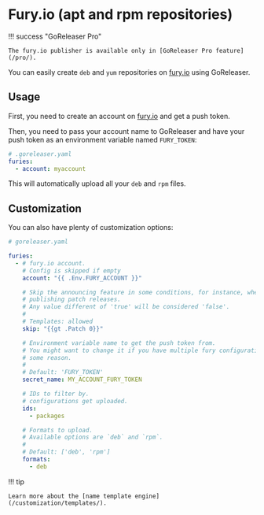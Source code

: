 # Fury.io (apt and rpm repositories)

!!! success "GoReleaser Pro"

    The fury.io publisher is available only in [GoReleaser Pro feature](/pro/).

You can easily create `deb` and `yum` repositories on [fury.io][fury] using GoReleaser.

## Usage

First, you need to create an account on [fury.io][fury] and get a push token.

Then, you need to pass your account name to GoReleaser and have your push token
as an environment variable named `FURY_TOKEN`:

```yaml
# .goreleaser.yaml
furies:
  - account: myaccount
```

This will automatically upload all your `deb` and `rpm` files.

## Customization

You can also have plenty of customization options:

```yaml
# goreleaser.yaml

furies:
  - # fury.io account.
    # Config is skipped if empty
    account: "{{ .Env.FURY_ACCOUNT }}"

    # Skip the announcing feature in some conditions, for instance, when
    # publishing patch releases.
    # Any value different of 'true' will be considered 'false'.
    #
    # Templates: allowed
    skip: "{{gt .Patch 0}}"

    # Environment variable name to get the push token from.
    # You might want to change it if you have multiple fury configurations for
    # some reason.
    #
    # Default: 'FURY_TOKEN'
    secret_name: MY_ACCOUNT_FURY_TOKEN

    # IDs to filter by.
    # configurations get uploaded.
    ids:
      - packages

    # Formats to upload.
    # Available options are `deb` and `rpm`.
    #
    # Default: ['deb', 'rpm']
    formats:
      - deb
```

[fury]: https://gemfury.com

!!! tip

    Learn more about the [name template engine](/customization/templates/).
